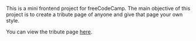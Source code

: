 This is a mini frontend project for freeCodeCamp. The main objective of this project is to create a tribute page of anyone
and give that page your own style.

You can view the tribute page [here](https://codepen.io/sukanta-27/full/JvjxNL/).